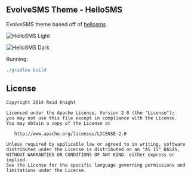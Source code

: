 ## EvolveSMS Theme - HelloSMS ##
EvolveSMS theme based off of [hellosms](http://www.greenbot.com/article/2362963/why-hello-sms-offers-best-texting-experience-on-android.html)

![HelloSMS Light](https://raw.githubusercontent.com/knightr/evolve_hellosmstheme/master/promo/screenshots/Screenshot_2016-03-10-13-58-02.png)

![HelloSMS Dark](https://raw.githubusercontent.com/knightr/evolve_hellosmstheme/master/promo/screenshots/Screenshot_2016-03-10-13-58-31.png)

Running:

```groovy
./gradlew build
```

## License

    Copyright 2014 Reid Knight

    Licensed under the Apache License, Version 2.0 (the "License");
    you may not use this file except in compliance with the License.
    You may obtain a copy of the License at

       http://www.apache.org/licenses/LICENSE-2.0

    Unless required by applicable law or agreed to in writing, software
    distributed under the License is distributed on an "AS IS" BASIS,
    WITHOUT WARRANTIES OR CONDITIONS OF ANY KIND, either express or implied.
    See the License for the specific language governing permissions and
    limitations under the License.
